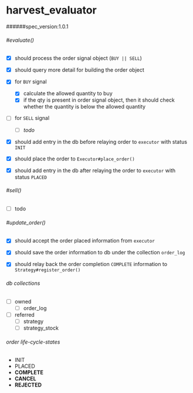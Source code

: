 # harvest_evaluator

######spec_version:1.0.1

###### #evaluate()
- [x] should process the order signal object (`BUY || SELL`)
- [x] should query more detail for building the order object
- [x] for `BUY` signal
	- [x] calculate the allowed quantity to buy
	- [x] if the qty is present in order signal object, then it should check whether the quantity is below the allowed quantity
- [ ] for `SELL` signal
	- [ ] *todo*
- [x] should add entry in the db before relaying order to `executor` with status `INIT`
- [x] should place the order to `Executor#place_order()`
- [x] should add entry in the db after relaying the order to `executor` with status `PLACED`
 


###### #sell()
- [ ] todo


###### #update_order()
- [x] should accept the order placed information from `executor`
- [x] should save the order information to db under the collection `order_log`
- [x] should relay back the order completion `COMPLETE` information to `Strategy#register_order()`


###### db collections

- [ ] owned
	-[ ] order_log
- [ ] referred
	-[ ] strategy
	-[ ] strategy_stock

###### order life-cycle-states
 - INIT
 - PLACED
 - **COMPLETE**
 - **CANCEL**
 - **REJECTED**